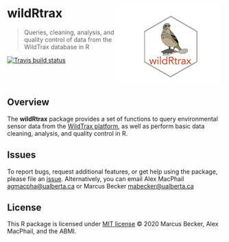 
wildRtrax<img src="man/figures/hex-logo-pipit.png" align="right" />
===================================================================

> Queries, cleaning, analysis, and quality control of data from the WildTrax database in R

<!-- badges: start -->
[![Travis build status](https://travis-ci.org/mabecker89/wildRtrax.svg?branch=master)](https://travis-ci.org/mabecker89/wildRtrax) <!-- badges: end -->

<br> <br>

Overview
--------

The **wildRtrax** package provides a set of functions to query environmental sensor data from the [WildTrax platform](https://www.wildtrax.ca/home.html), as well as perform basic data cleaning, analysis, and quality control in R.

Issues
------

To report bugs, request additional features, or get help using the package, please file an [issue](https://github.com/mabecker89/wildRtrax/issues). Alternatively, you can email Alex MacPhail <agmacpha@ualberta.ca> or Marcus Becker <mabecker@ualberta.ca>

License
-------

This R package is licensed under [MIT license](https://github.com/mabecker89/wildRtrax/blob/master/LICENSE) © 2020 Marcus Becker, Alex MacPhail, and the ABMI.
